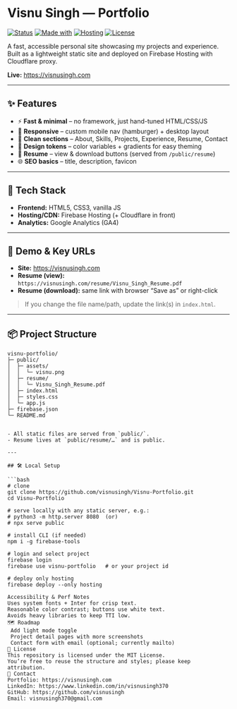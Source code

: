 # Visnu Singh — Portfolio

[![Status](https://img.shields.io/badge/status-live-34d399.svg)](https://visnusingh.com)
[![Made with](https://img.shields.io/badge/made_with-HTML%20%7C%20CSS%20%7C%20JS-7c5cff.svg)](#tech-stack)
[![Hosting](https://img.shields.io/badge/hosting-Firebase-orange.svg)](https://firebase.google.com/docs/hosting)
[![License](https://img.shields.io/badge/license-MIT-000.svg)](#license)

A fast, accessible personal site showcasing my projects and experience. Built as a lightweight static site and deployed on Firebase Hosting with Cloudflare proxy.

**Live:** https://visnusingh.com

---

## ✨ Features

- ⚡️ **Fast & minimal** – no framework, just hand-tuned HTML/CSS/JS  
- 📱 **Responsive** – custom mobile nav (hamburger) + desktop layout  
- 🧭 **Clean sections** – About, Skills, Projects, Experience, Resume, Contact  
- 🧩 **Design tokens** – color variables + gradients for easy theming  
- 📄 **Resume** – view & download buttons (served from `/public/resume`)  
- 🌐 **SEO basics** – title, description, favicon

---

## 🧰 Tech Stack

- **Frontend:** HTML5, CSS3, vanilla JS  
- **Hosting/CDN:** Firebase Hosting (+ Cloudflare in front)  
- **Analytics:** Google Analytics (GA4)

---

## 🔗 Demo & Key URLs

- **Site:** https://visnusingh.com  
- **Resume (view):** `https://visnusingh.com/resume/Visnu_Singh_Resume.pdf`  
- **Resume (download):** same link with browser “Save as” or right-click  

> If you change the file name/path, update the link(s) in `index.html`.

---


## 📦 Project Structure

```text
visnu-portfolio/
├─ public/
│  ├─ assets/
│  │  └─ visnu.png
│  ├─ resume/
│  │  └─ Visnu_Singh_Resume.pdf
│  ├─ index.html
│  ├─ styles.css
│  └─ app.js
├─ firebase.json
└─ README.md


- All static files are served from `public/`.  
- Resume lives at `public/resume/…` and is public.

---

## 🛠️ Local Setup

```bash
# clone
git clone https://github.com/visnusingh/Visnu-Portfolio.git
cd Visnu-Portfolio

# serve locally with any static server, e.g.:
# python3 -m http.server 8080  (or)
# npx serve public

# install CLI (if needed)
npm i -g firebase-tools

# login and select project
firebase login
firebase use visnu-portfolio   # or your project id

# deploy only hosting
firebase deploy --only hosting

Accessibility & Perf Notes
Uses system fonts + Inter for crisp text.
Reasonable color contrast; buttons use white text.
Avoids heavy libraries to keep TTI low.
🗺️ Roadmap
 Add light mode toggle
 Project detail pages with more screenshots
 Contact form with email (optional; currently mailto)
📝 License
This repository is licensed under the MIT License.
You’re free to reuse the structure and styles; please keep attribution.
👋 Contact
Portfolio: https://visnusingh.com
LinkedIn: https://www.linkedin.com/in/visnusingh370
GitHub: https://github.com/visnusingh
Email: visnusingh370@gmail.com


